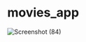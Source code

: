 # movies_app


![Screenshot (84)](https://github.com/hadiaHani/movies_app_clean_architecture/assets/72935798/e73cb8e3-14dd-4016-9ac5-5b79cd00746d)

